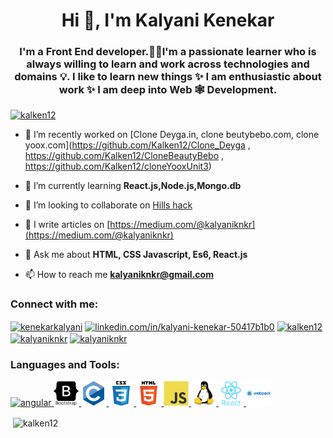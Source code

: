 <h1 align="center">Hi 👋, I'm Kalyani Kenekar</h1>
<h3 align="center">I'm a Front End developer.👨‍💻I'm a passionate learner who is always willing to learn and work across technologies and domains 💡. I like to learn new things ✨ I am enthusiastic about work ✨ I am deep into Web 🕸️ Development.</h3>

<!-- <p align="left"> <img src="https://komarev.com/ghpvc/?username=kalken12&label=Profile%20views&color=0e75b6&style=flat" alt="kalken12" /> </p> -->

<p align="left"> <a href="https://github.com/ryo-ma/github-profile-trophy"><img src="https://github-profile-trophy.vercel.app/?username=kalken12" alt="kalken12" /></a> </p>

- 🔭 I’m recently worked on [Clone Deyga.in, clone beutybebo.com, clone yoox.com](https://github.com/Kalken12/Clone_Deyga , https://github.com/Kalken12/CloneBeautyBebo , https://github.com/Kalken12/cloneYooxUnit3)

- 🌱 I’m currently learning **React.js,Node.js,Mongo.db**

- 👯 I’m looking to collaborate on [Hills hack](https://github.com/Kalken12/website)

- 📝 I write articles on [https://medium.com/@kalyaniknkr](https://medium.com/@kalyaniknkr)

- 💬 Ask me about **HTML, CSS Javascript, Es6, React.js**

- 📫 How to reach me **kalyaniknkr@gmail.com**

<h3 align="left">Connect with me:</h3>
<p align="left">
<a href="https://twitter.com/kenekarkalyani" target="blank"><img align="center" src="https://raw.githubusercontent.com/rahuldkjain/github-profile-readme-generator/master/src/images/icons/Social/twitter.svg" alt="kenekarkalyani" height="30" width="40" /></a>
<a href="https://linkedin.com/in/linkedin.com/in/kalyani-kenekar-50417b1b0" target="blank"><img align="center" src="https://raw.githubusercontent.com/rahuldkjain/github-profile-readme-generator/master/src/images/icons/Social/linked-in-alt.svg" alt="linkedin.com/in/kalyani-kenekar-50417b1b0" height="30" width="40" /></a>
<a href="https://codesandbox.com/kalken12" target="blank"><img align="center" src="https://raw.githubusercontent.com/rahuldkjain/github-profile-readme-generator/master/src/images/icons/Social/codesandbox.svg" alt="kalken12" height="30" width="40" /></a>
<a href="https://instagram.com/kalyaniknkr" target="blank"><img align="center" src="https://raw.githubusercontent.com/rahuldkjain/github-profile-readme-generator/master/src/images/icons/Social/instagram.svg" alt="kalyaniknkr" height="30" width="40" /></a>
<a href="https://www.leetcode.com/kalyaniknkr" target="blank"><img align="center" src="https://raw.githubusercontent.com/rahuldkjain/github-profile-readme-generator/master/src/images/icons/Social/leet-code.svg" alt="kalyaniknkr" height="30" width="40" /></a>
</p>

<h3 align="left">Languages and Tools:</h3>
<p align="left"> <a href="https://angular.io" target="_blank" rel="noreferrer"> <img src="https://angular.io/assets/images/logos/angular/angular.svg" alt="angular" width="40" height="40"/> </a> <a href="https://getbootstrap.com" target="_blank" rel="noreferrer"> <img src="https://raw.githubusercontent.com/devicons/devicon/master/icons/bootstrap/bootstrap-plain-wordmark.svg" alt="bootstrap" width="40" height="40"/> </a> <a href="https://www.cprogramming.com/" target="_blank" rel="noreferrer"> <img src="https://raw.githubusercontent.com/devicons/devicon/master/icons/c/c-original.svg" alt="c" width="40" height="40"/> </a> <a href="https://www.w3schools.com/css/" target="_blank" rel="noreferrer"> <img src="https://raw.githubusercontent.com/devicons/devicon/master/icons/css3/css3-original-wordmark.svg" alt="css3" width="40" height="40"/> </a> <a href="https://www.w3.org/html/" target="_blank" rel="noreferrer"> <img src="https://raw.githubusercontent.com/devicons/devicon/master/icons/html5/html5-original-wordmark.svg" alt="html5" width="40" height="40"/> </a> <a href="https://developer.mozilla.org/en-US/docs/Web/JavaScript" target="_blank" rel="noreferrer"> <img src="https://raw.githubusercontent.com/devicons/devicon/master/icons/javascript/javascript-original.svg" alt="javascript" width="40" height="40"/> </a> <a href="https://www.linux.org/" target="_blank" rel="noreferrer"> <img src="https://raw.githubusercontent.com/devicons/devicon/master/icons/linux/linux-original.svg" alt="linux" width="40" height="40"/> </a> <a href="https://reactjs.org/" target="_blank" rel="noreferrer"> <img src="https://raw.githubusercontent.com/devicons/devicon/master/icons/react/react-original-wordmark.svg" alt="react" width="40" height="40"/> </a> <a href="https://webpack.js.org" target="_blank" rel="noreferrer"> <img src="https://raw.githubusercontent.com/devicons/devicon/d00d0969292a6569d45b06d3f350f463a0107b0d/icons/webpack/webpack-original-wordmark.svg" alt="webpack" width="40" height="40"/> </a> </p>

<p>&nbsp;<img align="center" src="https://github-readme-stats.vercel.app/api?username=kalken12&show_icons=true&locale=en" alt="kalken12" /></p>
